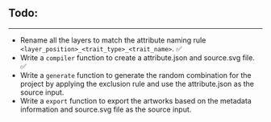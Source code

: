 ## Todo:
---
* Rename all the layers to match the attribute naming rule `<layer_position>_<trait_type>_<trait_name>`. ✅
* Write a `compiler` function to create a attribute.json and source.svg file. ✅
* Write a `generate` function to generate the random combination for the project by applying the exclusion rule and use the attribute.json as the source input.
* Write a `export` function to export the artworks based on the metadata information and source.svg file as the source input.